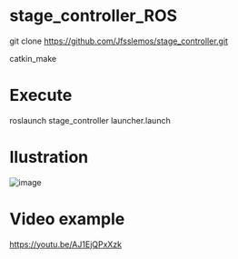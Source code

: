# stage_controller_ROS

git clone https://github.com/Jfsslemos/stage_controller.git

catkin_make

# Execute

roslaunch stage_controller launcher.launch

# Ilustration
![image](https://github.com/Jfsslemos/stage_controller/assets/52664824/bd1a37b2-1280-4dcc-9a9c-fddfacd81952)

# Video example
https://youtu.be/AJ1EjQPxXzk
